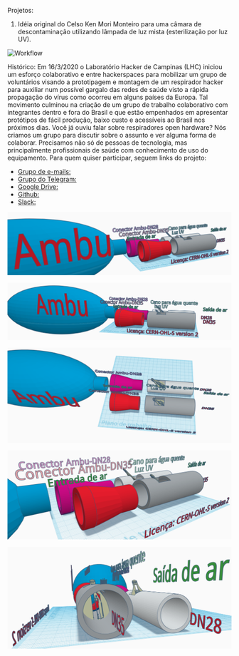 Projetos:

1. Idéia original do Celso Ken Mori Monteiro para uma câmara de descontaminação utilizando lâmpada de luz mista (esterilização por luz UV).

![Workflow](/figures/Screenshot_20200323_113330.png)

Histórico:
Em 16/3/2020 o Laboratório Hacker de Campinas (LHC) iniciou um esforço colaborativo e entre hackerspaces para mobilizar um grupo de voluntários visando a prototipagem e montagem de um respirador hacker para auxiliar num possível gargalo das redes de saúde visto a rápida propagação do vírus como ocorreu em alguns países da Europa. Tal movimento culminou na criação de um grupo de trabalho colaborativo com integrantes dentro e fora do Brasil e que estão empenhados em apresentar protótipos de fácil produção, baixo custo e acessíveis ao Brasil nos próximos dias. Você já ouviu falar sobre respiradores open hardware?
Nós criamos um grupo para discutir sobre o assunto e ver alguma forma de colaborar. Precisamos não só de pessoas de tecnologia, mas principalmente profissionais de saúde com conhecimento de uso do equipamento.
Para quem quiser participar, seguem links do projeto:

* [Grupo de e-mails:](https://groups.google.com/d/forum/respiradorhacker)
* [Grupo do Telegram:](https://t.me/joinchat/CQ-Afhu3TDUdFYWklEdcYw)
* [Google Drive:](https://bit.ly/RespiradorHackerLib)
* [Github:](https://github.com/RespiradorHacker/)
* [Slack:](https://join.slack.com/t/respiradorhacker/shared_invite/zt-cz8b6iv8-nPnewxJh1r5T3ZdAZIX_PQ)

![Workflow](/figures/Screenshot_20200323_183253.png)

![Workflow](/figures/Screenshot_20200323_183317.png)

![Workflow](/figures/Screenshot_20200323_183342.png)

![Workflow](/figures/Screenshot_20200323_183413.png)

![Workflow](/figures/Screenshot_20200323_183442.png)

